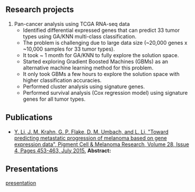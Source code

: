 


## Research projects
1. Pan-cancer analysis using TCGA RNA-seq data
    * Identified differential expressed genes that can predict 33 tumor types using GA/KNN multi-class classification.
    * The problem is challenging due to large data size (~20,000 genes x ~10,000 samples for 33 tumor types). 
    * It took ~ 1 month for GA/KNN to fully explore the solution space. 
    * Started exploring Gradient Boosted Machines (GBMs) as an alternative machine learning method for this problem. 
    * It only took GBMs a few hours to explore the solution space with higher classification accuracies.
    * Performed cluster analysis using signature genes.
    * Performed survival analysis (Cox regression model) using signature genes for all tumor types.



## Publications
* [Y. Li, J. M. Krahn, G. P. Flake, D. M. Umbach, and L. Li, "Toward predicting metastatic progression of melanoma based on gene expression data", Pigment Cell & Melanoma Research, Volume 28, Issue 4, Pages 453-463, July 2015.](https://onlinelibrary.wiley.com/doi/full/10.1111/pcmr.12374)
**Abstract:**


## Presentations

[presentation](../README.html)


